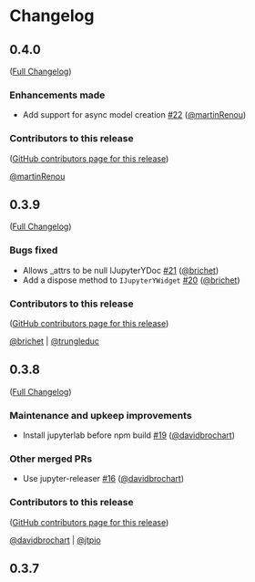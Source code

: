 # Changelog

<!-- <START NEW CHANGELOG ENTRY> -->

## 0.4.0

([Full Changelog](https://github.com/QuantStack/yjs-widgets/compare/v0.3.9...814b213b1c9b7994b3ae6dc36ac518e4bffe19cc))

### Enhancements made

- Add support for async model creation [#22](https://github.com/QuantStack/yjs-widgets/pull/22) ([@martinRenou](https://github.com/martinRenou))

### Contributors to this release

([GitHub contributors page for this release](https://github.com/QuantStack/yjs-widgets/graphs/contributors?from=2025-02-06&to=2025-02-07&type=c))

[@martinRenou](https://github.com/search?q=repo%3AQuantStack%2Fyjs-widgets+involves%3AmartinRenou+updated%3A2025-02-06..2025-02-07&type=Issues)

<!-- <END NEW CHANGELOG ENTRY> -->

## 0.3.9

([Full Changelog](https://github.com/QuantStack/yjs-widgets/compare/v0.3.8...219122537a4ad3c3e888685ab440ec304ab79fc8))

### Bugs fixed

- Allows \_attrs to be null IJupyterYDoc [#21](https://github.com/QuantStack/yjs-widgets/pull/21) ([@brichet](https://github.com/brichet))
- Add a dispose method to `IJupyterYWidget` [#20](https://github.com/QuantStack/yjs-widgets/pull/20) ([@brichet](https://github.com/brichet))

### Contributors to this release

([GitHub contributors page for this release](https://github.com/QuantStack/yjs-widgets/graphs/contributors?from=2024-10-22&to=2025-02-06&type=c))

[@brichet](https://github.com/search?q=repo%3AQuantStack%2Fyjs-widgets+involves%3Abrichet+updated%3A2024-10-22..2025-02-06&type=Issues) | [@trungleduc](https://github.com/search?q=repo%3AQuantStack%2Fyjs-widgets+involves%3Atrungleduc+updated%3A2024-10-22..2025-02-06&type=Issues)

## 0.3.8

([Full Changelog](https://github.com/QuantStack/yjs-widgets/compare/v0.3.7...85f9f49226fd75d1953ea913bbe6cd991b5b611e))

### Maintenance and upkeep improvements

- Install jupyterlab before npm build [#19](https://github.com/QuantStack/yjs-widgets/pull/19) ([@davidbrochart](https://github.com/davidbrochart))

### Other merged PRs

- Use jupyter-releaser [#16](https://github.com/QuantStack/yjs-widgets/pull/16) ([@davidbrochart](https://github.com/davidbrochart))

### Contributors to this release

([GitHub contributors page for this release](https://github.com/QuantStack/yjs-widgets/graphs/contributors?from=2024-10-17&to=2024-10-22&type=c))

[@davidbrochart](https://github.com/search?q=repo%3AQuantStack%2Fyjs-widgets+involves%3Adavidbrochart+updated%3A2024-10-17..2024-10-22&type=Issues) | [@jtpio](https://github.com/search?q=repo%3AQuantStack%2Fyjs-widgets+involves%3Ajtpio+updated%3A2024-10-17..2024-10-22&type=Issues)

## 0.3.7
